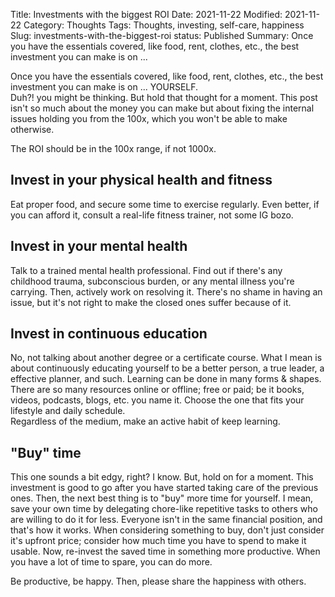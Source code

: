 Title: Investments with the biggest ROI
Date:  2021-11-22
Modified:  2021-11-22
Category:  Thoughts
Tags: Thoughts, investing, self-care, happiness
Slug: investments-with-the-biggest-roi
status: Published
Summary: Once you have the essentials covered, like food, rent, clothes, etc., the best investment you can make is on ...

Once you have the essentials covered, like food, rent, clothes, etc., the best investment you can make is on ... YOURSELF.   
Duh?! you might be thinking. But hold that thought for a moment. This post isn't so much about the money you can make but about fixing the internal issues holding you from the 100x, which you won't be able to make otherwise.

The ROI should be in the 100x range, if not 1000x.

## Invest in your physical health and fitness
Eat proper food, and secure some time to exercise regularly. Even better, if you can afford it, consult a real-life fitness trainer, not some IG bozo.


## Invest in your mental health
Talk to a trained mental health professional. Find out if there's any childhood trauma, subconscious burden, or any mental illness you're carrying. Then, actively work on resolving it. There's no shame in having an issue, but it's not right to make the closed ones suffer because of it.


## Invest in continuous education
No, not talking about another degree or a certificate course. What I mean is about continuously educating yourself to be a better person, a true leader, a effective planner, and such. Learning can be done in many forms & shapes. There are so many resources online or offline; free or paid; be it books, videos, podcasts, blogs, etc. you name it. Choose the one that fits your lifestyle and daily schedule.  
Regardless of the medium, make an active habit of keep learning.


## "Buy" time
This one sounds a bit edgy, right? I know. But, hold on for a moment.
This investment is good to go after you have started taking care of the previous ones. Then, the next best thing is to "buy" more time for yourself. I mean, save your own time by delegating chore-like repetitive tasks to others who are willing to do it for less. Everyone isn't in the same financial position, and that's how it works. When considering something to buy, don't just consider it's upfront price; consider how much time you have to spend to make it usable.
Now, re-invest the saved time in something more productive. When you have a lot of time to spare, you can do more.


Be productive, be happy. Then, please share the happiness with others.
